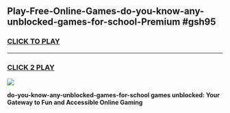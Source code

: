 
## Play-Free-Online-Games-do-you-know-any-unblocked-games-for-school-Premium #gsh95
<h3>
<a href="https://premium.freeplayer.one?title=do-you-know-any-unblocked-games-for-school&ref=8M">CLICK TO PLAY</a></h3>
<hr>

<h3>
<a href="https://premium.freeplayer.one?title=do-you-know-any-unblocked-games-for-school&ref=8M">CLICK 2 PLAY</a>
  
</h3>

<a href="https://premium.freeplayer.one?title=do-you-know-any-unblocked-games-for-school&ref=8M"><img src="https://clearcache.store/games.png"></a>


**do-you-know-any-unblocked-games-for-school games unblocked: Your Gateway to Fun and Accessible Online Gaming**
